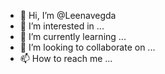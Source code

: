 - 👋 Hi, I’m @Leenavegda
- 👀 I’m interested in ...
- 🌱 I’m currently learning ...
- 💞️ I’m looking to collaborate on ...
- 📫 How to reach me ...

<!---
Leenavegda/Leenavegda is a ✨ special ✨ repository because its `README.md` (this file) appears on your GitHub profile.
You can click the Preview link to take a look at your changes.
--->
